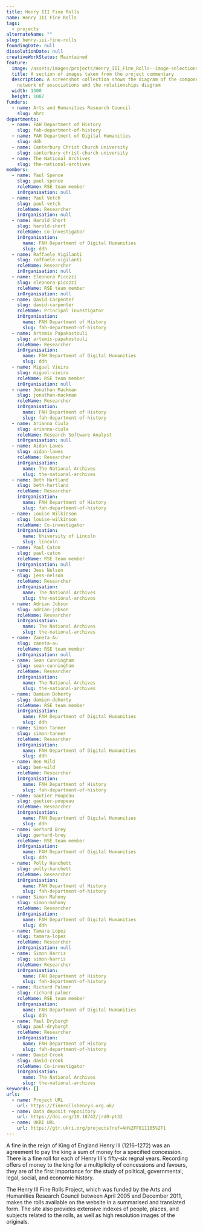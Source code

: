 ```yaml
---
title: Henry III Fine Rolls
name: Henry III Fine Rolls
tags:
  - projects
alternateName: ""
slug: henry-iii-fine-rolls
foundingDate: null
dissolutionDate: null
creativeWorkStatus: Maintained
feature:
  image: /assets/images/projects/Henry_III_Fine_Rolls--image-selections.png
  title: A section of images taken from the project commentary
  description: A screenshot collection shows the diagram of the components, the
    network of associations and the relationships diagram
  width: 1500
  height: 1087
funders:
  - name: Arts and Humanities Research Council
    slug: ahrc
departments:
  - name: FAH Department of History
    slug: fah-department-of-history
  - name: FAH Department of Digital Humanities
    slug: ddh
  - name: Canterbury Christ Church University
    slug: canterbury-christ-church-university
  - name: The National Archives
    slug: the-national-archives
members:
  - name: Paul Spence
    slug: paul-spence
    roleName: RSE team member
    inOrganisation: null
  - name: Paul Vetch
    slug: paul-vetch
    roleName: Researcher
    inOrganisation: null
  - name: Harold Short
    slug: harold-short
    roleName: Co-investigator
    inOrganisation:
      name: FAH Department of Digital Humanities
      slug: ddh
  - name: Raffaele Vigilanti
    slug: raffaele-vigilanti
    roleName: Researcher
    inOrganisation: null
  - name: Eleonora Picozzi
    slug: eleonora-picozzi
    roleName: RSE team member
    inOrganisation: null
  - name: David Carpenter
    slug: david-carpenter
    roleName: Principal investigator
    inOrganisation:
      name: FAH Department of History
      slug: fah-department-of-history
  - name: Artemis Papakostouli
    slug: artemis-papakostouli
    roleName: Researcher
    inOrganisation:
      name: FAH Department of Digital Humanities
      slug: ddh
  - name: Miguel Vieira
    slug: miguel-vieira
    roleName: RSE team member
    inOrganisation: null
  - name: Jonathan Mackman
    slug: jonathan-mackman
    roleName: Researcher
    inOrganisation:
      name: FAH Department of History
      slug: fah-department-of-history
  - name: Arianna Ciula
    slug: arianna-ciula
    roleName: Research Software Analyst
    inOrganisation: null
  - name: Aidan Lawes
    slug: aidan-lawes
    roleName: Researcher
    inOrganisation:
      name: The National Archives
      slug: the-national-archives
  - name: Beth Hartland
    slug: beth-hartland
    roleName: Researcher
    inOrganisation:
      name: FAH Department of History
      slug: fah-department-of-history
  - name: Louise Wilkinson
    slug: louise-wilkinson
    roleName: Co-investigator
    inOrganisation:
      name: University of Lincoln
      slug: lincoln
  - name: Paul Caton
    slug: paul-caton
    roleName: RSE team member
    inOrganisation: null
  - name: Jess Nelson
    slug: jess-nelson
    roleName: Researcher
    inOrganisation:
      name: The National Archives
      slug: the-national-archives
  - name: Adrian Jobson
    slug: adrian-jobson
    roleName: Researcher
    inOrganisation:
      name: The National Archives
      slug: the-national-archives
  - name: Zaneta Au
    slug: zaneta-au
    roleName: RSE team member
    inOrganisation: null
  - name: Sean Cunningham
    slug: sean-cunningham
    roleName: Researcher
    inOrganisation:
      name: The National Archives
      slug: the-national-archives
  - name: Damien Doherty
    slug: damien-doherty
    roleName: RSE team member
    inOrganisation:
      name: FAH Department of Digital Humanities
      slug: ddh
  - name: Simon Tanner
    slug: simon-tanner
    roleName: Researcher
    inOrganisation:
      name: FAH Department of Digital Humanities
      slug: ddh
  - name: Ben Wild
    slug: ben-wild
    roleName: Researcher
    inOrganisation:
      name: FAH Department of History
      slug: fah-department-of-history
  - name: Gautier Poupeau
    slug: gautier-poupeau
    roleName: Researcher
    inOrganisation:
      name: FAH Department of Digital Humanities
      slug: ddh
  - name: Gerhard Brey
    slug: gerhard-brey
    roleName: RSE team member
    inOrganisation:
      name: FAH Department of Digital Humanities
      slug: ddh
  - name: Polly Hanchett
    slug: polly-hanchett
    roleName: Researcher
    inOrganisation:
      name: FAH Department of History
      slug: fah-department-of-history
  - name: Simon Mahony
    slug: simon-mahony
    roleName: Researcher
    inOrganisation:
      name: FAH Department of Digital Humanities
      slug: ddh
  - name: Tamara Lopez
    slug: tamara-lopez
    roleName: Researcher
    inOrganisation: null
  - name: Simon Harris
    slug: simon-harris
    roleName: Researcher
    inOrganisation:
      name: FAH Department of History
      slug: fah-department-of-history
  - name: Richard Palmer
    slug: richard-palmer
    roleName: RSE team member
    inOrganisation:
      name: FAH Department of Digital Humanities
      slug: ddh
  - name: Paul Dryburgh
    slug: paul-dryburgh
    roleName: Researcher
    inOrganisation:
      name: FAH Department of History
      slug: fah-department-of-history
  - name: David Crook
    slug: david-crook
    roleName: Co-investigator
    inOrganisation:
      name: The National Archives
      slug: the-national-archives
keywords: []
urls:
  - name: Project URL
    url: https://finerollshenry3.org.uk/
  - name: Data deposit repository
    url: https://doi.org/10.18742/jrd0-pt32
  - name: UKRI URL
    url: https://gtr.ukri.org/projects?ref=AH%2FF011105%2F1
---
```


A fine in the reign of King of England Henry III (1216–1272) was an agreement to pay the king a sum of money for a specified concession. There is a fine roll for each of Henry III's fifty-six regnal years. Recording offers of money to the king for a multiplicity of concessions and favours, they are of the first importance for the study of political, governmental, legal, social, and economic history.

The Henry III Fine Rolls Project, which was funded by the Arts and Humanities Research Council between April 2005 and December 2011, makes the rolls available on the website in a summarised and translated form. The site also provides extensive indexes of people, places, and subjects related to the rolls, as well as high resolution images of the originals.
